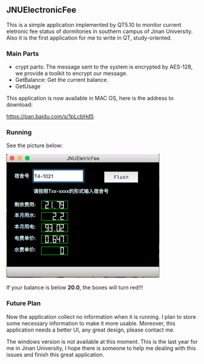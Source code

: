 ## JNUElectronicFee

This is a simple application implemented by QT5.10 to monitor current eletronic fee status of dormitories in southern campus of Jinan University. Also it is the first application for me to write in QT, study-oriented.  

### Main Parts

- crypt parts: The message sent to the system is encrypted by AES-128, we provide a toolkit to encrypt our message.  
- GetBalance: Get the current balance.  
- GetUsage  

This application is now available in MAC OS, here is the address to download:  

https://pan.baidu.com/s/1pLcbHd5  

### Running

See the picture below:  

<img src="./readmeimages/running.png"></img>

If your balance is below **20.0**, the boxes will turn red!!!

### Future Plan

Now the application collect no information when it is running. I plan to store some necessary information to make it more usable. Moreover, this application needs a better UI, any great design, please contact me.  

The windows version is not available at this moment. This is the last year for me in Jinan University, I hope there is someone to help me dealing with this issues and finish this great application.  
